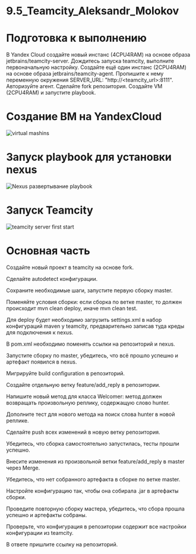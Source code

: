 # 9.5_Teamcity_Aleksandr_Molokov

# Подготовка к выполнению
В Yandex Cloud создайте новый инстанс (4CPU4RAM) на основе образа jetbrains/teamcity-server.
Дождитесь запуска teamcity, выполните первоначальную настройку.
Создайте ещё один инстанс (2CPU4RAM) на основе образа jetbrains/teamcity-agent. Пропишите к нему переменную окружения SERVER_URL: "http://<teamcity_url>:8111".
Авторизуйте агент.
Сделайте fork репозитория.
Создайте VM (2CPU4RAM) и запустите playbook.

# Создание ВМ на YandexCloud

![virtual mashins](https://user-images.githubusercontent.com/109212419/224479017-0a169ba5-a4ca-4283-a158-8110eb8757cb.jpg)

# Запуск playbook для установки nexus

![Nexus развертывание playbook](https://user-images.githubusercontent.com/109212419/224479058-1ffa9d87-89b8-43e3-8566-c8bd8dd69765.jpg)

# Запуск Teamcity

![teamcity server first start](https://user-images.githubusercontent.com/109212419/224479083-305e8afa-44bf-4d11-a998-3103808a883f.jpg)


# Основная часть
Создайте новый проект в teamcity на основе fork.


Сделайте autodetect конфигурации.


Сохраните необходимые шаги, запустите первую сборку master.


Поменяйте условия сборки: если сборка по ветке master, то должен происходит mvn clean deploy, иначе mvn clean test.


Для deploy будет необходимо загрузить settings.xml в набор конфигураций maven у teamcity, предварительно записав туда креды для подключения к nexus.


В pom.xml необходимо поменять ссылки на репозиторий и nexus.


Запустите сборку по master, убедитесь, что всё прошло успешно и артефакт появился в nexus.


Мигрируйте build configuration в репозиторий.


Создайте отдельную ветку feature/add_reply в репозитории.


Напишите новый метод для класса Welcomer: метод должен возвращать произвольную реплику, содержащую слово hunter.


Дополните тест для нового метода на поиск слова hunter в новой реплике.


Сделайте push всех изменений в новую ветку репозитория.


Убедитесь, что сборка самостоятельно запустилась, тесты прошли успешно.


Внесите изменения из произвольной ветки feature/add_reply в master через Merge.


Убедитесь, что нет собранного артефакта в сборке по ветке master.


Настройте конфигурацию так, чтобы она собирала .jar в артефакты сборки.


Проведите повторную сборку мастера, убедитесь, что сбора прошла успешно и артефакты собраны.


Проверьте, что конфигурация в репозитории содержит все настройки конфигурации из teamcity.


В ответе пришлите ссылку на репозиторий.
